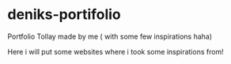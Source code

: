 # deniks-portifolio
Portfolio Tollay made by me ( with some few inspirations haha)

Here i will put some websites where i took some inspirations from!
